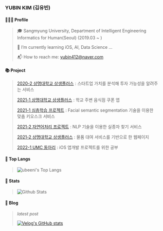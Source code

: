 ### YUBIN KIM (김유빈)

#### 👩🏻‍💻 Profile
> 🎓 Sangmyung University, Department of Intelligent Engineering Informatics for Human(Seoul) (2019.03 ~ )
> 
> 🌱 I’m currently learning iOS, AI, Data Science ...
> 
> 📬 How to reach me: yubin412@naver.com

#### 📚 Project
> [2020-2 상명대학교 상생플러스](https://github.com/ubeeni/DATA_IS_FUTURE) : 스타트업 가치를 분석해 투자 가능성을 알려주는 서비스
>
> [2021-1 상명대학교 상생플러스](https://github.com/ubeeni/DBDBdeep) : 학교 주변 음식점 쿠폰 앱
>
> [2021-1 심층학습 프로젝트](https://github.com/ubeeni/sk_labs) : Facial semantic segmentation 기술을 이용한 맞춤 키오스크 서비스
>
> [2021-2 자연어처리 프로젝트](https://github.com/ubeeni/NLP_teamproject) : NLP 기술을 이용한 실종자 찾기 서비스
>
> [2021-2 상명대학교 상생플러스](https://github.com/ubeeni/we.borrow) : 물품 대여 서비스를 기반으로 한 웹페이지
>
> [2022-1 UMC 동아리](https://github.com/ubeeni/UMC-iOS) : iOS 앱개발 프로젝트를 위한 공부

#### 👑 Top Langs
>![ubeeni's Top Langs](https://github-readme-stats.vercel.app/api/top-langs?username=ubeeni&layout=compact&theme=dracula)

#### 💫 Stats
>![Github Stats](https://github-readme-stats.vercel.app/api?username=ubeeni&show_icons=true&theme=dracula)

#### 💬 Blog
> _latest post_
>
> [![Velog's GitHub stats](https://velog-readme-stats.vercel.app/api?name=ubeeni&color=dark)](https://github.com/ubeeni/velog-readme-stats) 
